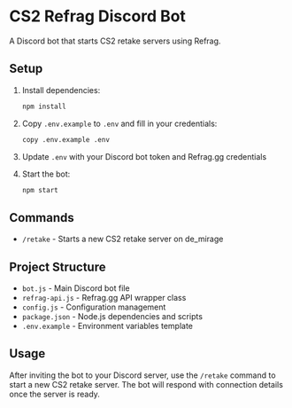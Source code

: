 # CS2 Refrag Discord Bot

A Discord bot that starts CS2 retake servers using Refrag.

## Setup

1. Install dependencies:
   ```bash
   npm install
   ```

2. Copy `.env.example` to `.env` and fill in your credentials:
   ```bash
   copy .env.example .env
   ```

3. Update `.env` with your Discord bot token and Refrag.gg credentials

4. Start the bot:
   ```bash
   npm start
   ```

## Commands

- `/retake` - Starts a new CS2 retake server on de_mirage

## Project Structure

- `bot.js` - Main Discord bot file
- `refrag-api.js` - Refrag.gg API wrapper class
- `config.js` - Configuration management
- `package.json` - Node.js dependencies and scripts
- `.env.example` - Environment variables template

## Usage

After inviting the bot to your Discord server, use the `/retake` command to start a new CS2 retake server. The bot will respond with connection details once the server is ready.
